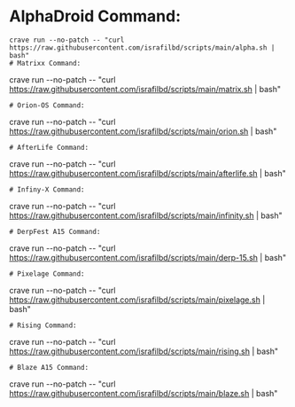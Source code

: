# AlphaDroid Command:
```
crave run --no-patch -- "curl https://raw.githubusercontent.com/israfilbd/scripts/main/alpha.sh | bash"
# Matrixx Command:
```
crave run --no-patch -- "curl https://raw.githubusercontent.com/israfilbd/scripts/main/matrix.sh | bash"
```
# Orion-OS Command:
```
crave run --no-patch -- "curl https://raw.githubusercontent.com/israfilbd/scripts/main/orion.sh | bash"
```
# AfterLife Command:
```
crave run --no-patch -- "curl https://raw.githubusercontent.com/israfilbd/scripts/main/afterlife.sh | bash"
```
# Infiny-X Command:
```
crave run --no-patch -- "curl https://raw.githubusercontent.com/israfilbd/scripts/main/infinity.sh | bash"
```
# DerpFest A15 Command:
```
crave run --no-patch -- "curl https://raw.githubusercontent.com/israfilbd/scripts/main/derp-15.sh | bash"
```
# Pixelage Command:
```
crave run --no-patch -- "curl https://raw.githubusercontent.com/israfilbd/scripts/main/pixelage.sh | bash"
```
# Rising Command:
```
crave run --no-patch -- "curl https://raw.githubusercontent.com/israfilbd/scripts/main/rising.sh | bash"
```
# Blaze A15 Command:
```
crave run --no-patch -- "curl https://raw.githubusercontent.com/israfilbd/scripts/main/blaze.sh | bash"
```